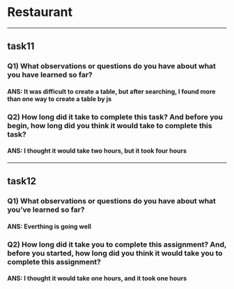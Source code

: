 # Restaurant 
---
## task11
### Q1) What observations or questions do you have about what you have learned so far?
#### ANS: It was difficult to create a table, but after searching, I found more than one way to create a table by js
### Q2) How long did it take to complete this task? And before you begin, how long did you think it would take to complete this task?
#### ANS: I thought it would take two hours, but it took four hours
---
## task12
### Q1) What observations or questions do you have about what you’ve learned so far?
#### ANS:  Everthing is going well
### Q2) How long did it take you to complete this assignment? And, before you started, how long did you think it would take you to complete this assignment?
#### ANS: I thought it would take one hours, and it took one hours